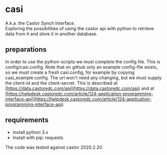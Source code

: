# casi
A.k.a. the Castor Synch Interface.  
Exploring the possibilities of using the castor api with python to retrieve data from it and store it in another database.

## preparations
In order to use the python-scripts we must complete the config file. This is config/casi.config. Note that on github only an example config-file exists, so we must create a fresh casi.config, for example by copying casi_example.config.
The url won't need any changing, but we must supply the client-id and the client-secret.
This is described at [https://data.castoredc.com/api](https://data.castoredc.com/api)
and at [https://helpdesk.castoredc.com/article/124-application-programming-interface-api](https://helpdesk.castoredc.com/article/124-application-programming-interface-api)

## requirements
- Install python 3.x
- Install with pip: requests

The code was tested against castor 2020.2.20 
